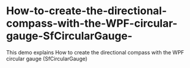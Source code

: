 # How-to-create-the-directional-compass-with-the-WPF-circular-gauge-SfCircularGauge-
This demo explains How to create the directional compass with the WPF circular gauge (SfCircularGauge)
